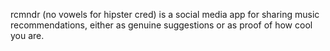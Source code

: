 rcmndr (no vowels for hipster cred) is a social media app for sharing music recommendations, either as genuine suggestions or as proof of how cool you are.

